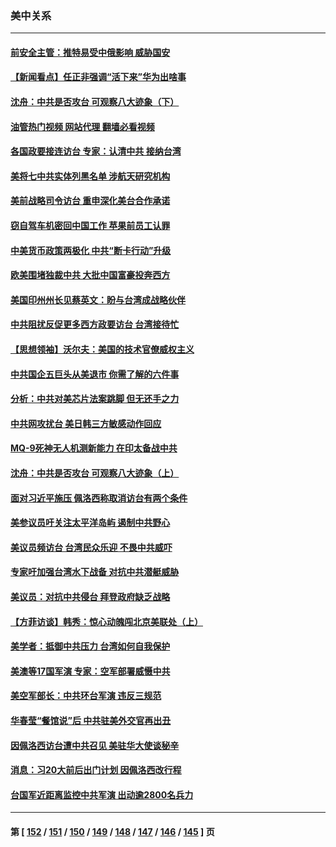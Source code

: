### 美中关系
---
#### [前安全主管：推特易受中俄影响 威胁国安](../../pages/nf1412576/n13809015.md?08242045) 
#### [【新闻看点】任正非强调“活下来”华为出啥事](../../pages/nf1412576/n13807979.md?08242045) 
#### [沈舟：中共是否攻台 可观察八大迹象（下）](../../pages/nf1412576/n13808712.md?08242045) 
#### [油管热门视频 网站代理 翻墙必看视频](http://209.222.30.114:81/youtube.html?08242045)
#### [各国政要接连访台 专家：认清中共 接纳台湾](../../pages/nf1412576/n13807965.md?08242045) 
#### [美将七中共实体列黑名单 涉航天研究机构](../../pages/nf1412576/n13808533.md?08242045) 
#### [美前战略司令访台 重申深化美台合作承诺](../../pages/nf1412576/n13808240.md?08242045) 
#### [窃自驾车机密回中国工作 苹果前员工认罪](../../pages/nf1412576/n13808034.md?08242045) 
#### [中美货币政策两极化 中共“断卡行动”升级](../../pages/nf1412576/n13807808.md?08242045) 
#### [欧美围堵独裁中共 大批中国富豪投奔西方](../../pages/nf1412576/n13807782.md?08242045) 
#### [美国印州州长见蔡英文：盼与台湾成战略伙伴](../../pages/nf1412576/n13807538.md?08242045) 
#### [中共阻扰反促更多西方政要访台 台湾接待忙](../../pages/nf1412576/n13807337.md?08242045) 
#### [【思想领袖】沃尔夫：美国的技术官僚威权主义](../../pages/nf1412576/n13798274.md?08242045) 
#### [中共国企五巨头从美退市 你需了解的六件事](../../pages/nf1412576/n13807245.md?08242045) 
#### [分析：中共对美芯片法案跳脚 但无还手之力](../../pages/nf1412576/n13806771.md?08242045) 
#### [中共网攻扰台 美日韩三方敏感动作回应](../../pages/nf1412576/n13806968.md?08242045) 
#### [MQ-9死神无人机测新能力 在印太备战中共](../../pages/nf1412576/n13805652.md?08242045) 
#### [沈舟：中共是否攻台 可观察八大迹象（上）](../../pages/nf1412576/n13806866.md?08242045) 
#### [面对习近平施压 佩洛西称取消访台有两个条件](../../pages/nf1412576/n13806776.md?08242045) 
#### [美参议员吁关注太平洋岛屿 遏制中共野心](../../pages/nf1412576/n13806666.md?08242045) 
#### [美议员频访台 台湾民众乐迎 不畏中共威吓](../../pages/nf1412576/n13806526.md?08242045) 
#### [专家吁加强台湾水下战备 对抗中共潜艇威胁](../../pages/nf1412576/n13806530.md?08242045) 
#### [美议员：对抗中共侵台 拜登政府缺乏战略](../../pages/nf1412576/n13806399.md?08242045) 
#### [【方菲访谈】韩秀：惊心动魄闯北京美联处（上）](../../pages/nf1412576/n13806018.md?08242045) 
#### [美学者：抵御中共压力 台湾如何自我保护](../../pages/nf1412576/n13806267.md?08242045) 
#### [美澳等17国军演 专家：空军部署威慑中共](../../pages/nf1412576/n13806319.md?08242045) 
#### [美空军部长：中共环台军演 违反三规范](../../pages/nf1412576/n13806291.md?08242045) 
#### [华春莹“餐馆说”后 中共驻美外交官再出丑](../../pages/nf1412576/n13806258.md?08242045) 
#### [因佩洛西访台遭中共召见 美驻华大使谈秘辛](../../pages/nf1412576/n13806176.md?08242045) 
#### [消息：习20大前后出门计划 因佩洛西改行程](../../pages/nf1412576/n13806160.md?08242045) 
#### [台国军近距离监控中共军演 出动逾2800名兵力](../../pages/nf1412576/n13805973.md?08242045) 

---
#### 第 [ [152](./152.md?08242045) / [151](./151.md?08242045) / [150](./150.md?08242045) / [149](./149.md?08242045) / [148](./148.md?08242045) / [147](./147.md?08242045) / [146](./146.md?08242045) / [145](./145.md?08242045) ] 页
